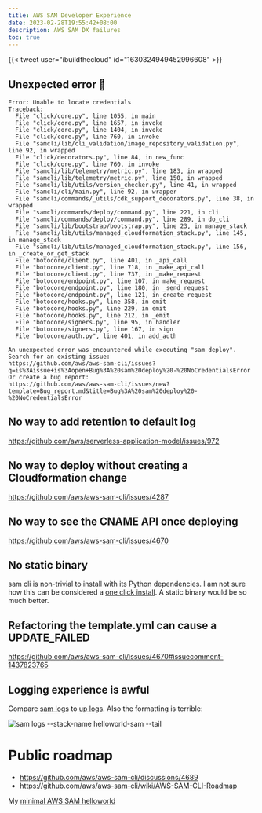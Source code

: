 ```yaml
---
title: AWS SAM Developer Experience
date: 2023-02-28T19:55:42+08:00
description: AWS SAM DX failures
toc: true
---
```


{{< tweet user="ibuildthecloud" id="1630324949452996608" >}}

## Unexpected error 🤮

    Error: Unable to locate credentials
    Traceback:
      File "click/core.py", line 1055, in main
      File "click/core.py", line 1657, in invoke
      File "click/core.py", line 1404, in invoke
      File "click/core.py", line 760, in invoke
      File "samcli/lib/cli_validation/image_repository_validation.py", line 92, in wrapped
      File "click/decorators.py", line 84, in new_func
      File "click/core.py", line 760, in invoke
      File "samcli/lib/telemetry/metric.py", line 183, in wrapped
      File "samcli/lib/telemetry/metric.py", line 150, in wrapped
      File "samcli/lib/utils/version_checker.py", line 41, in wrapped
      File "samcli/cli/main.py", line 92, in wrapper
      File "samcli/commands/_utils/cdk_support_decorators.py", line 38, in wrapped
      File "samcli/commands/deploy/command.py", line 221, in cli
      File "samcli/commands/deploy/command.py", line 289, in do_cli
      File "samcli/lib/bootstrap/bootstrap.py", line 23, in manage_stack
      File "samcli/lib/utils/managed_cloudformation_stack.py", line 145, in manage_stack
      File "samcli/lib/utils/managed_cloudformation_stack.py", line 156, in _create_or_get_stack
      File "botocore/client.py", line 401, in _api_call
      File "botocore/client.py", line 718, in _make_api_call
      File "botocore/client.py", line 737, in _make_request
      File "botocore/endpoint.py", line 107, in make_request
      File "botocore/endpoint.py", line 180, in _send_request
      File "botocore/endpoint.py", line 121, in create_request
      File "botocore/hooks.py", line 358, in emit
      File "botocore/hooks.py", line 229, in emit
      File "botocore/hooks.py", line 212, in _emit
      File "botocore/signers.py", line 95, in handler
      File "botocore/signers.py", line 167, in sign
      File "botocore/auth.py", line 401, in add_auth

    An unexpected error was encountered while executing "sam deploy".
    Search for an existing issue:
    https://github.com/aws/aws-sam-cli/issues?q=is%3Aissue+is%3Aopen+Bug%3A%20sam%20deploy%20-%20NoCredentialsError
    Or create a bug report:
    https://github.com/aws/aws-sam-cli/issues/new?template=Bug_report.md&title=Bug%3A%20sam%20deploy%20-%20NoCredentialsError

## No way to add retention to default log

https://github.com/aws/serverless-application-model/issues/972

## No way to deploy without creating a Cloudformation change

https://github.com/aws/aws-sam-cli/issues/4287

## No way to see the CNAME API once deploying

https://github.com/aws/aws-sam-cli/issues/4670

## No static binary

sam cli is non-trivial to install with its Python dependencies. I am not sure how this can be considered a [one click install](https://docs.aws.amazon.com/serverless-application-model/latest/developerguide/install-sam-cli.html#install-sam-cli-instructions). A static binary would be so much better.

## Refactoring the template.yml can cause a UPDATE_FAILED

https://github.com/aws/aws-sam-cli/issues/4670#issuecomment-1437823765

## Logging experience is awful

Compare [sam logs](https://docs.aws.amazon.com/serverless-application-model/latest/developerguide/sam-cli-command-reference-sam-logs.html) to [up logs](/blog/2023/apex-up-logs/). Also the formatting is terrible:

<img src="https://s.natalian.org/2023-03-01/samlogs.png" alt="sam logs --stack-name helloworld-sam --tail">

# Public roadmap

- https://github.com/aws/aws-sam-cli/discussions/4689
- https://github.com/aws/aws-sam-cli/wiki/AWS-SAM-CLI-Roadmap

My [minimal AWS SAM helloworld](https://github.com/kaihendry/helloworld)
